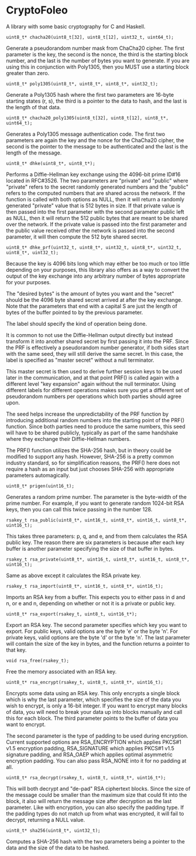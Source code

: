 # CryptoFoleo
A library with some basic cryptography for C and Haskell. 

    uint8_t* chacha20(uint8_t[32], uint8_t[12], uint32_t, uint64_t);

Generate a pseudorandom number mask from ChaCha20 cipher. The first parameter is the key, the second is the nonce, the third is the starting block number, and the last is the number of bytes you want to generate. If you are using this in conjunction with Poly1305, then you MUST use a starting block greater than zero.

    uint8_t* poly1305(uint8_t*, uint8_t*, uint8_t*, uint32_t);    

Generate a Poly1305 hash where the first two parameters are 16-byte starting states (r, s), the third is a pointer to the data to hash, and the last is the length of that data.

    uint8_t* chacha20_poly1305(uint8_t[32], uint8_t[12], uint8_t*, uint64_t);    

Generates a Poly1305 message authentication code. The first two parameters are again the key and the nonce for the ChaCha20 cipher, the second is the pointer to the message to be authenticated and the last is the length of the message.

    uint8_t* dhke(uint8_t*, uint8_t*);    

Performs a Diffie-Hellman key exchange using the 4096-bit prime ID#16 located in RFC#3526. The two parameters are "private" and "public" where "private" refers to the secret randomly generated numbers and the "public" refers to the computed numbers that are shared across the network. If the function is called with both options as NULL, then it will return a randomly generated "private" value that is 512 bytes in size. If that private value is then passed into the first parameter with the second parameter public left as NULL, then it will return the 512 public bytes that are meant to be shared over the network. If the private value is passed into the first parameter and the public value received other the network is passed into the second parameter, it will then compute the 512 byte shared secret.

    uint8_t* dhke_prf(uint32_t, uint8_t*, uint32_t, uint8_t*, uint32_t, uint8_t*, uint32_t);    

Because the key is 4096 bits long which may either be too much or too little
depending on your purposes, this library also offers as a way to convert the
output of the key exchange into any arbitrary number of bytes appropriate
for your purposes.

The "desired bytes" is the amount of bytes you want and the "secret" should
be the 4096 byte shared secret arrived at after the key exchange. Note that
the parameters that end with a capital S are just the length of bytes of
the buffer pointed to by the previous parameter.

The label should specify the kind of operation being done.

It is common to not use the Diffie-Hellman output directly but instead
transform it into another shared secret by first passing it into the PRF.
Since the PRF is effectively a pseudorandom number generator, if both sides
start with the same seed, they will still derive the same secret. In this
case, the label is specified as "master secret" without a null terminator.

This master secret is then used to derive further session keys to be used
later in the communication, and at that point PRF() is called again with
a different level "key expansion" again without the null terminator. Using
different labels for different operations makes sure you get a different
set of pseudorandom numbers per operations which both parties should agree
upon.

The seed helps increase the unpredictability of the PRF function by
introducing additional random numbers into the starting point of the PRF()
function. Since both parties need to produce the same numbers, this seed
will have to be shared publicly, typically as part of the same handshake
where they exchange their Diffie-Hellman numbers.

The PRF() function utilizes the SHA-256 hash, but in theory could be
modified to support any hash. However, SHA-256 is a pretty common industry
standard, so for simplification reasons, the PRF() here does not require
a hash as an input but just chooses SHA-256 with appropriate parameters
automagically.

    uint8_t* prigen(uint16_t);    

Generates a random prime number. The parameter is the byte-width of the prime number. For example, if you want to generate random 1024-bit RSA keys, then you can call this twice passing in the number 128.

    rsakey_t rsa_public(uint8_t*, uint16_t, uint8_t*, uint16_t, uint8_t*, uint16_t);    

This takes three parameters: p, q, and e, and from them calculates the RSA public key. The reason there are six parameters is because after each key buffer is another parameter specifying the size of that buffer in bytes.

    rsakey_t rsa_private(uint8_t*, uint16_t, uint8_t*, uint16_t, uint8_t*, uint16_t);    

Same as above except it calculates the RSA private key.

    rsakey_t rsa_import(uint8_t*, uint16_t, uint8_t*, uint16_t);    

Imports an RSA key from a buffer. This expects you to either pass in d and n, or e and n, depending on whether or not it is a private or public key.

``uint8_t* rsa_export(rsakey_t, uint8_t, uint16_t*);``

Export an RSA key. The second parameter specifies which key you want to export. For public keys, valid options are the byte 'e' or the byte 'n'. For private keys, valid options are the byte 'd' or the byte 'n'. The last parameter will contain the size of the key in bytes, and the function returns a pointer to that key.

    void rsa_free(rsakey_t);    

Free the memory associated with an RSA key.

    uint8_t* rsa_encrypt(rsakey_t, uint8_t, uint8_t*, uint16_t);    

Encrypts some data using an RSA key. This only encrypts a single block which is why the last parameter, which specifies the size of the data you wish to encrypt, is only a 16-bit integer. If you want to encrypt many blocks of data, you will need to break your data up into blocks manually and call this for each block. The third parameter points to the buffer of data you want to encrypt. 

The second parameter is the type of padding to be used during encryption. Current supported options are RSA_ENCRYPTION which applies PKCS#1 v1.5 encryption padding, RSA_SIGNATURE which applies PKCS#1 v1.5 signature padding, and RSA_OAEP which applies optimal asymmetric encryption padding. You can also pass RSA_NONE into it for no padding at all.

    uint8_t* rsa_decrypt(rsakey_t, uint8_t, uint8_t*, uint16_t*);    

This will both decrypt and "de-pad" RSA ciphertext blocks. Since the size of the message could be smaller than the maximum size that could fit into the block, it also will return the message size after decryption as the last parameter. Like with encryption, you can also specify the padding type. If the padding types do not match up from what was encrypted, it will fail to decrypt, returning a NULL value.

    uint8_t* sha256(uint8_t*, uint32_t);    

Computes a SHA-256 hash with the two parameters being a pointer to the data and the size of the data to be hashed.
